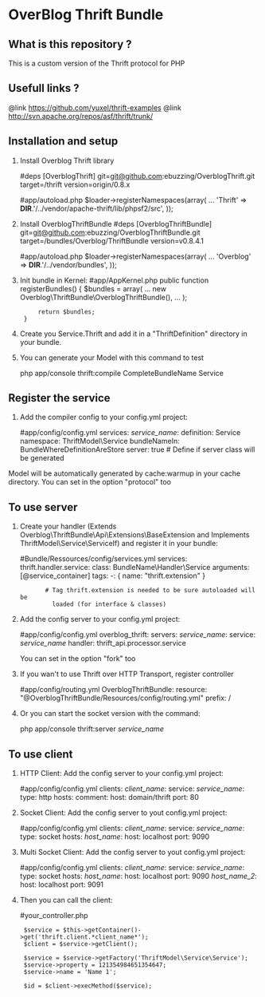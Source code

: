 # OverBlog Thrift Bundle #

What is this repository ?
----------------------

This is a custom version of the Thrift protocol for PHP

Usefull links ?
----------------------

@link https://github.com/yuxel/thrift-examples
@link http://svn.apache.org/repos/asf/thrift/trunk/

Installation and setup
----------------------

1) Install Overblog Thrift library

    #deps
        [OverblogThrift]
            git=git@github.com:ebuzzing/OverblogThrift.git
            target=/thrift
            version=origin/0.8.x

    #app/autoload.php
        $loader->registerNamespaces(array(
            ...
            'Thrift'           => __DIR__.'/../vendor/apache-thrift/lib/phpsf2/src',
        ));

2) Install OverblogThriftBundle
    #deps
        [OverblogThriftBundle]
            git=git@github.com:ebuzzing/OverblogThriftBundle.git
            target=/bundles/Overblog/ThriftBundle
            version=v0.8.4.1

    #app/autoload.php
        $loader->registerNamespaces(array(
            ...
            'Overblog'         => __DIR__.'/../vendor/bundles',
        ));

3) Init bundle in Kernel:
    #app/AppKernel.php
        public function registerBundles()
        {
            $bundles = array(
                ...
                new Overblog\ThriftBundle\OverblogThriftBundle(),
                ...
            );

            return $bundles;
        }

3) Create you Service.Thrift and add it in a "ThriftDefinition" directory in your bundle.

4) You can generate your Model with this command to test

    php app/console thrift:compile CompleteBundleName Service

Register the service
----------------------

1) Add the compiler config to your config.yml project:

    #app/config/config.yml
        services:
          *service_name*:
            definition: Service
            namespace: ThriftModel\Service
            bundleNameIn: BundleWhereDefinitionAreStore
            server: true    # Define if server class will be generated

Model will be automatically generated by cache:warmup in your cache directory.
You can set in the option "protocol" too

To use server
----------------------

1) Create your handler (Extends Overblog\ThriftBundle\Api\Extensions\BaseExtension
    and Implements ThriftModel\Service\ServiceIf) and register it in your bundle:

    #Bundle/Ressources/config/services.yml
        services:
          thrift.handler.service:
            class: BundleName\Handler\Service
            arguments: [@service_container]
            tags:
              -: { name: "thrift.extension" }

              # Tag thrift.extension is needed to be sure autoloaded will be
                loaded (for interface & classes)

2) Add the config server to your config.yml project:

    #app/config/config.yml
        overblog_thrift:
          servers:
            *service_name*:
              service: *service_name*
              handler: thrift_api.processor.service

    You can set in the option "fork" too

4) If you wan't to use Thrift over HTTP Transport, register controller

    #app/config/routing.yml
        OverblogThriftBundle:
          resource: "@OverblogThriftBundle/Resources/config/routing.yml"
          prefix:   /

5) Or you can start the socket version with the command:

    php app/console thrift:server *service_name*

To use client
----------------------

1) HTTP Client: Add the config server to your config.yml project:

    #app/config/config.yml
        clients:
          *client_name*:
            service: *service_name*:
            type: http
            hosts:
              comment:
                host: domain/thrift
                port: 80

2) Socket Client: Add the config server to yout config.yml project:

    #app/config/config.yml
        clients:
          *client_name*:
            service: *service_name*:
            type: socket
            hosts:
              *host_name*:
                host: localhost
                port: 9090

3) Multi Socket Client: Add the config server to yout config.yml project:

    #app/config/config.yml
        clients:
          *client_name*:
            service: *service_name*:
            type: socket
            hosts:
              *host_name*:
                host: localhost
                port: 9090
              *host_name_2*:
                host: localhost
                port: 9091

4) Then you can call the client:

    #your_controller.php

        $service = $this->getContainer()->get('thrift.client.*client_name*');
        $client = $service->getClient();

        $service = $service->getFactory('ThriftModel\Service\Service');
        $service->property = 121354984651354647;
        $service->name = 'Name 1';

        $id = $client->execMethod($service);
